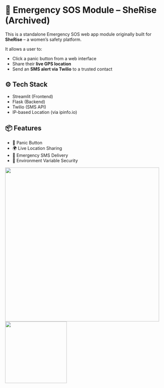 # 💜 Emergency SOS Module – SheRise (Archived)

This is a standalone Emergency SOS web app module originally built for **SheRise** – a women’s safety platform.

It allows a user to:
- Click a panic button from a web interface
- Share their **live GPS location**
- Send an **SMS alert via Twilio** to a trusted contact

## ⚙️ Tech Stack

- Streamlit (Frontend)
- Flask (Backend)
- Twilio (SMS API)
- IP-based Location (via ipinfo.io)

## 📦 Features

- 🔴 Panic Button
- 🌍 Live Location Sharing
- 📩 Emergency SMS Delivery
- 🔐 Environment Variable Security


<img src="https://github.com/user-attachments/assets/5f524c2b-083d-4a07-9f9b-1e132221e5eb" width="500"/>
<br>
<img src="https://github.com/user-attachments/assets/84488fa0-2e10-4995-a154-a0d06cfa57b8" width="200"/>
